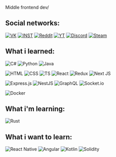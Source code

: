 Middle frontend dev/

## Social networks:
[![VK](https://img.shields.io/badge/вконтакте-%232E87FB.svg?&style=for-the-badge&logo=vk&logoColor=white)](https://vk.com/swbuwk)
[![INST](https://img.shields.io/badge/Instagram-E4405F?style=for-the-badge&logo=instagram&logoColor=white)](http://instagram.com/swbuwk?utm_source=qr)
[![Reddit](https://img.shields.io/badge/Reddit-FF4500?style=for-the-badge&logo=reddit&logoColor=white)](https://www.reddit.com/user/swbuwk)
[![YT](https://img.shields.io/badge/YouTube-FF0000?style=for-the-badge&logo=youtube&logoColor=white)](https://www.youtube.com/channel/UCfhHgcFKPNA3lxAtKg_ixng)
[![Discord](https://img.shields.io/badge/Discord-7289DA?style=for-the-badge&logo=discord&logoColor=white)](https://discordapp.com/users/473799916851036161)
[![Steam](https://img.shields.io/badge/Steam-000000?style=for-the-badge&logo=steam&logoColor=white)](https://steamcommunity.com/id/swbuwk/)

## What i learned:

![C#](https://img.shields.io/badge/C%23-239120?style=for-the-badge&logo=c-sharp&logoColor=white)
![Python](https://img.shields.io/badge/Python-3776AB?style=for-the-badge&logo=python&logoColor=white)
![Java](https://img.shields.io/badge/Java-ED8B00?style=for-the-badge&logo=java&logoColor=white)  
  
![HTML](https://img.shields.io/badge/HTML5-E34F26?style=for-the-badge&logo=html5&logoColor=white)
![CSS](https://img.shields.io/badge/CSS3-1572B6?style=for-the-badge&logo=css3&logoColor=white)
![TS](https://img.shields.io/badge/TypeScript-007ACC?style=for-the-badge&logo=typescript&logoColor=white)
![React](https://img.shields.io/badge/React-20232A?style=for-the-badge&logo=react&logoColor=61DAFB)
![Redux](https://img.shields.io/badge/Redux-593D88?style=for-the-badge&logo=redux&logoColor=white)
![Next JS](https://img.shields.io/badge/Next-black?style=for-the-badge&logo=next.js&logoColor=white)
  
![Express.js](https://img.shields.io/badge/express.js-%23404d59.svg?style=for-the-badge&logo=express&logoColor=%2361DAFB)
![NestJS](https://img.shields.io/badge/nestjs-%23E0234E.svg?style=for-the-badge&logo=nestjs&logoColor=white)
![GraphQL](https://img.shields.io/badge/-GraphQL-E10098?style=for-the-badge&logo=graphql&logoColor=white)
![Socket.io](https://img.shields.io/badge/Socket.io-black?style=for-the-badge&logo=socket.io&badgeColor=010101)  
  
![Docker](https://img.shields.io/badge/docker-%230db7ed.svg?style=for-the-badge&logo=docker&logoColor=white)

## What i'm learning:
![Rust](https://img.shields.io/badge/rust-%23000000.svg?style=for-the-badge&logo=rust&logoColor=white)  

## What i want to learn:

![React Native](https://img.shields.io/badge/react_native-%2320232a.svg?style=for-the-badge&logo=react&logoColor=%2361DAFB)
![Angular](https://img.shields.io/badge/angular-%23DD0031.svg?style=for-the-badge&logo=angular&logoColor=white)
![Kotlin](https://img.shields.io/badge/kotlin-%230095D5.svg?style=for-the-badge&logo=kotlin&logoColor=white)
![Solidity](https://img.shields.io/badge/Solidity-%23363636.svg?style=for-the-badge&logo=solidity&logoColor=white)
